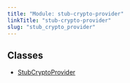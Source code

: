 ```yaml
---
title: "Module: stub-crypto-provider"
linkTitle: "stub-crypto-provider"
slug: "stub_crypto_provider"
---
```


## Classes

-   [StubCryptoProvider](../../classes/stub_crypto_provider.StubCryptoProvider)
